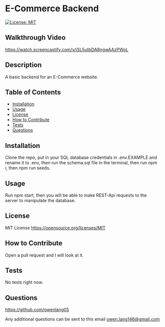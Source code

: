 # E-Commerce Backend
[![License: MIT](https://img.shields.io/badge/License-MIT-yellow.svg)](https://opensource.org/licenses/MIT)

## Walkthrough Video

https://watch.screencastify.com/v/iSL5utbDA8ngwAAzPWoL

## Description

A basic backend for an E-Commerce website.

## Table of Contents

- [Installation](#installation)
- [Usage](#usage)
- [License](#license)
- [How to Contribute](#how-to-contribute)
- [Tests](#tests)
- [Questions](#questions)

## Installation

Clone the repo, put in your SQL database credentials in .env.EXAMPLE and rename it to .env, then run the schema.sql file in the terminal, then run npm i, then npm run seeds.

## Usage

Run npm start, then you will be able to make REST-Api requests to the server to manipulate the database.

## License 

MIT License
https://opensource.org/licenses/MIT

## How to Contribute

Open a pull request and I will look at it.

## Tests

No tests right now.

## Questions

https://github.com/owenlang05

Any additional questions can be sent to this email owen.lang146@gmail.com
